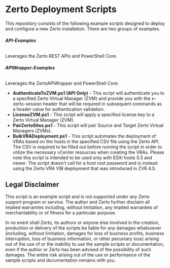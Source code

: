 # Zerto Deployment Scripts

This repository consists of the following example scripts designed to deploy and configure a new Zerto installation. There are two groups of examples.

###### ***API-Examples***
Leverages the Zerto REST APIs and PowerShell Core.

###### ***APIWrapper-Examples***
Leverages the ZertoAPIWrapper and PowerShell Core.

- **AuthenticateToZVM.ps1 (API Only)** - This script will authenticate you to a specified Zerto Virtual Manager (ZVM) and provide you with the x-zerto-session header that will be required in subsequent commands as a header value for authentication validation.
- **LicenseZVM.ps1** - This script will apply a specified license key to a Zerto Virtual Manager (ZVM).
- **PairZertoSites.ps1** - This script will pair Source and Target Zerto Virtual Managers (ZVMs).
- **BulkVRADeployment.ps1** - This script automates the deployment of VRAs based on the hosts in the specified CSV file using the Zerto API. The CSV is required to be filled out   before running the script in order to utilize the necessary vCenter resources when creating the VRAs. Please note this script is intended to be used only with ESXi hosts 5.5 and newer. The script doesn't call for a host root password and is instead using the Zerto VRA VIB deployment that was introduced in ZVR 4.5.

## Legal Disclaimer

This script is an example script and is not supported under any Zerto support program or service. The author and Zerto further disclaim all implied warranties including, without limitation, any implied warranties of merchantability or of fitness for a particular purpose.

In no event shall Zerto, its authors or anyone else involved in the creation, production or delivery of the scripts be liable for any damages whatsoever (including, without limitation, damages for loss of business profits, business interruption, loss of business information, or other pecuniary loss) arising out of the use of or the inability to use the sample scripts or documentation, even if the author or Zerto has been advised of the possibility of such damages. The entire risk arising out of the use or performance of the sample scripts and documentation remains with you.
